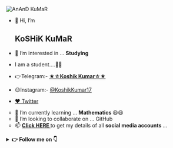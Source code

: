 ![AnAnD KuMaR](https://telegra.ph/file/4c3f4c1b8371f0e6d5d88.jpg)

- 👋 Hi, I’m <h2> KoSHiK KuMaR </h2>

- 👀 I’m interested in ... <b> Studying </b>

- I am a student....👨‍🎓

- 👉Telegram:- <a href=https://telegram.dog/KoshikKumar17> <b> ★☆Koshik Kumar☆★ </b> </a>

- 😉Instagram:- <a href=https://instagram.com/KoshikKumar17> @KoshikKumar17 </a>

- [♥️ Twitter](https://twitter.com/KoshikKumar20)

<ul type="circle">
<li>🌱 I’m currently learning ... <b> Mathematics </b> 😆😆</li>
<li>💞️ I’m looking to collaborate on ... GitHub</li>
<li>📫 <b> <A href=https://telegra.ph/My-InFO-07-31> Click HERE </a> </b> to get my details of all <b> social media accounts </b> ...</li>
</ul>


<details>
    <summary><b> 👉 Follow me on 👇</b></summary>

<a href="https://telegram.me/KoshikKumar17"><img alt="Telegram" src="https://img.icons8.com/fluent/48/000000/telegram-app.png"/></a>

<a href="https://facebook.com/koshikkumar17"><img alt="Facebook" src="https://img.icons8.com/fluent/48/000000/facebook-new.png"/></a>

<a href="https://instagram.com/KoshikKumar17"><img alt="Instagram" src="https://img.icons8.com/fluent/48/000000/instagram-new.png"/></a>

<a href="https://twitter.com/KoshikKumar20"><img alt="Twitter" src="https://img.icons8.com/fluent/48/000000/twitter.png"/></a>
</details>
